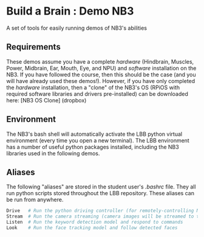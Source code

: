 # Build a Brain : Demo NB3
A set of tools for easily running demos of NB3's abilities

## Requirements
These demos assume you have a complete *hardware* (Hindbrain, Muscles, Power, Midbrain, Ear, Mouth, Eye, and NPU) and *software* installation on the NB3. If you have followed the course, then this should be the case (and you will have already used these demos!). However, if you have only completed the *hardware* installation, then a "clone" of the NB3's OS (RPiOS with required software libraries and drivers pre-installed) can be downloaded here: [NB3 OS Clone] (dropbox)

## Environment
The NB3's bash shell will automatically activate the LBB python virtual environment (every time you open a new terminal). The LBB environment has a number of useful python packages installed, including the NB3 libraries used in the following demos.

## Aliases
The following "aliases" are stored in the student user's *.bashrc* file. They all run python scripts stored throughout the LBB repository. These aliases can be run from anywhere.

```bash
Drive   # Run the python driving controller (for remotely-controlling NB3)
Stream  # Run the camera streaming (camera images will be streamed to the indicated website)
Listen  # Run the keyword detection model and respond to commands
Look    # Run the face tracking model and follow detected faces
```

